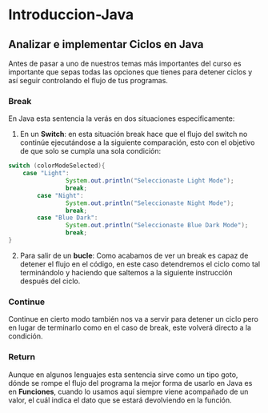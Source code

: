 # Introduccion-Java

## Analizar e implementar Ciclos en Java

Antes de pasar a uno de nuestros temas más importantes del curso es importante que sepas todas las opciones que tienes para detener ciclos y así seguir controlando el flujo de tus programas.

### Break
En Java esta sentencia la verás en dos situaciones especificamente:
1. En un **Switch**: en esta situación break hace que el flujo del switch no continúe ejecutándose a la siguiente comparación, esto con el objetivo de que solo se cumpla una sola condición:

```java
switch (colorModeSelected){
	case "Light":
                System.out.println("Seleccionaste Light Mode");
                break;
        case "Night":
                System.out.println("Seleccionaste Night Mode");
                break;
        case "Blue Dark":
                System.out.println("Seleccionaste Blue Dark Mode");
                break;
}
```
2. Para salir de un **bucle**: Como acabamos de ver un break es capaz de detener el flujo en el código, en este caso detendremos el ciclo como tal terminándolo y haciendo que saltemos a la siguiente instrucción después del ciclo.

### Continue
Continue en cierto modo también nos va a servir para detener un ciclo pero en lugar de terminarlo como en el caso de break, este volverá directo a la condición.

### Return
Aunque en algunos lenguajes esta sentencia sirve como un tipo goto, dónde se rompe el flujo del programa la mejor forma de usarlo en Java es en **Funciones**, cuando lo usamos aquí siempre viene acompañado de un valor, el cuál indica el dato que se estará devolviendo en la función.